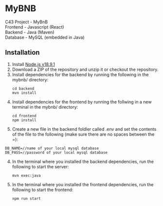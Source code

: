 # MyBNB
C43 Project - MyBnB\
Frontend - Javascript (React)\
Backend - Java (Maven)\
Database - MySQL (embedded in Java)
## Installation
1. Install [Node.js v18.9.1](https://nodejs.org/en/download/current/)
2. Download a ZIP of the repository and unzip it or checkout the repository.
3. Install dependencies for the backend by running the following in the mybnb/ directory:
   ```
   cd backend
   mvn install

4. Install dependencies for the frontend by running the follwing in a new terminal in the mybnb/ directory:
   ```
   cd frontend
   npm install
   ```
3. Create a new file in the backend foldler called .env and set the contents of the file to the following (make sure there are no spaces between the =):
```
DB_NAME=//name of your local mysql database
DB_PASS=//password of your local mysql database
```


4. In the terminal where you installed the backend dependencies, run the following to start the server:
   ```
   mvn exec:java
   ```
5. In the terminal where you installed the frontend dependencies, run the following to start the frontend:

   ```
   npm run start
   ```